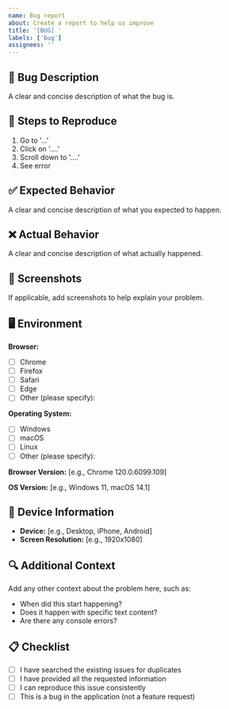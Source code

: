 ```yaml
---
name: Bug report
about: Create a report to help us improve
title: '[BUG] '
labels: ['bug']
assignees: ''
---
```


## 🐛 Bug Description

A clear and concise description of what the bug is.

## 🔄 Steps to Reproduce

1. Go to '...'
2. Click on '....'
3. Scroll down to '....'
4. See error

## ✅ Expected Behavior

A clear and concise description of what you expected to happen.

## ❌ Actual Behavior

A clear and concise description of what actually happened.

## 📸 Screenshots

If applicable, add screenshots to help explain your problem.

## 🖥️ Environment

**Browser:**
- [ ] Chrome
- [ ] Firefox
- [ ] Safari
- [ ] Edge
- [ ] Other (please specify):

**Operating System:**
- [ ] Windows
- [ ] macOS
- [ ] Linux
- [ ] Other (please specify):

**Browser Version:** [e.g., Chrome 120.0.6099.109]

**OS Version:** [e.g., Windows 11, macOS 14.1]

## 📱 Device Information

- **Device:** [e.g., Desktop, iPhone, Android]
- **Screen Resolution:** [e.g., 1920x1080]

## 🔍 Additional Context

Add any other context about the problem here, such as:
- When did this start happening?
- Does it happen with specific text content?
- Are there any console errors?

## 📋 Checklist

- [ ] I have searched the existing issues for duplicates
- [ ] I have provided all the requested information
- [ ] I can reproduce this issue consistently
- [ ] This is a bug in the application (not a feature request)
